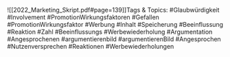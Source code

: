 
![[2022_Marketing_Skript.pdf#page=139]]Tags & Topics:
   #Glaubwürdigkeit
   #Involvement
   #PromotionWirkungsfaktoren
   #Gefallen
   #PromotionWirkungsfaktor
   #Werbung
   #Inhalt
   #Speicherung
   #Beeinflussung
   #Reaktion
   #Zahl
   #Beeinflussungs
   #Werbewiederholung
   #Argumentation
   #Angesprochenen
   #argumentierenbild
   #argumentierenBild
   #Angesprochen
   #Nutzenversprechen
   #Reaktionen
   #Werbewiederholungen